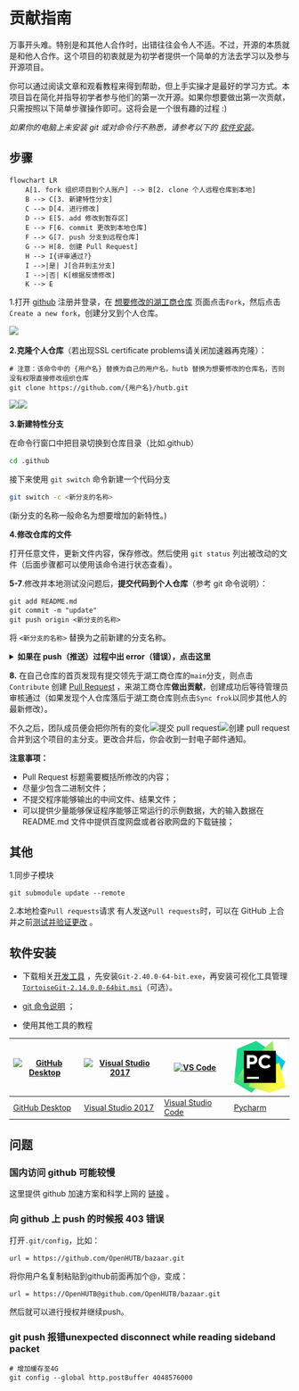 # 贡献指南

万事开头难。特别是和其他人合作时，出错往往会令人不适。不过，开源的本质就是和他人合作。这个项目的初衷就是为初学者提供一个简单的方法去学习以及参与开源项目。

你可以通过阅读文章和观看教程来得到帮助，但上手实操才是最好的学习方式。本项目旨在简化并指导初学者参与他们的第一次开源。如果你想要做出第一次贡献，只需按照以下简单步骤操作即可。这将会是一个很有趣的过程 :)

_如果你的电脑上未安装 git 或对命令行不熟悉，请参考以下的 [软件安装](#软件安装)。_


## 步骤

```mermaid
flowchart LR
    A[1. fork 组织项目到个人账户] --> B[2. clone 个人远程仓库到本地]
    B --> C[3. 新建特性分支]
    C --> D[4. 进行修改]
    D --> E[5. add 修改到暂存区]
    E --> F[6. commit 更改到本地仓库]
    F --> G[7. push 分支到远程仓库]
    G --> H[8. 创建 Pull Request]
    H --> I{评审通过?}
    I -->|是| J[合并到主分支]
    I -->|否| K[根据反馈修改]
    K --> E
```

1.打开 [github](https://github.com/signup) 注册并登录，在 [想要修改的湖工商仓库](https://github.com/OpenHUTB/hutb) 页面点击`Fork`，然后点击`Create a new fork`，创建分叉到个人仓库。

<img src="https://firstcontributions.github.io/assets/Readme/fork.png" width="310">

**2.克隆个人仓库**（若出现SSL certificate problems请关闭加速器再克隆）：
```shell
# 注意：该命令中的 {用户名} 替换为自己的用户名，hutb 替换为想要修改的仓库名，否则没有权限直接修改组织仓库
git clone https://github.com/{用户名}/hutb.git
```

<img src="https://firstcontributions.github.io/assets/Readme/clone.png" width="250"><img src="https://firstcontributions.github.io/assets/Readme/copy-to-clipboard.png" width="230">


**3.新建特性分支**

在命令行窗口中把目录切换到仓库目录（比如.github）

```bash
cd .github
```
接下来使用 `git switch` 命令新建一个代码分支
```bash
git switch -c <新分支的名称>
```

(新分支的名称一般命名为想要增加的新特性。)

**4.修改仓库的文件**

打开任意文件，更新文件内容，保存修改。然后使用 `git status` 列出被改动的文件（后面步骤都可以使用该命令进行状态查看）。


**5-7**.修改并本地测试没问题后，**提交代码到个人仓库**（参考 git 命令说明）：
```shell script
git add README.md
git commit -m "update"
git push origin <新分支的名称>
```
将 `<新分支的名称>` 替换为之前新建的分支名称。

<details>
<summary> <strong>如果在 push（推送）过程中出 error（错误），点击这里</strong> </summary>

- ### Authentication Error
     <pre>remote: Support for password authentication was removed on August 13, 2021. Please use a personal access token instead.
  remote: Please see https://github.blog/2020-12-15-token-authentication-requirements-for-git-operations/ for more information.
  fatal: Authentication failed for 'https://github.com/<your-username>/first-contributions.git/'</pre>
  去 [GitHub's tutorial](https://docs.github.com/en/authentication/connecting-to-github-with-ssh/adding-a-new-ssh-key-to-your-github-account) 学习如何生成新的 SSH 密匙以及配置。

</details>

**8.** 在自己仓库的首页发现有提交领先于湖工商仓库的`main`分支，则点击`Contribute` 创建 [Pull Request](https://zhuanlan.zhihu.com/p/153381521) ，来湖工商仓库**做出贡献**，创建成功后等待管理员审核通过（如果发现个人仓库落后于湖工商仓库则点击`Sync frok`以同步其他人的最新修改）。


<img style="float: right;" src="https://firstcontributions.github.io/assets/Readme/compare-and-pull.png" alt="创建 pull request" />

<img style="float: right;" src="https://firstcontributions.github.io/assets/Readme/submit-pull-request.png" alt="提交 pull request" />

不久之后，团队成员便会把你所有的变化合并到这个项目的主分支。更改合并后，你会收到一封电子邮件通知。


**注意事项：**
- Pull Request 标题需要概括所修改的内容；
- 尽量少包含二进制文件；
- 不提交程序能够输出的中间文件、结果文件；
- 可以提供少量能够保证程序能够正常运行的示例数据，大的输入数据在 README.md 文件中提供百度网盘或者谷歌网盘的下载链接；


## 其他

1.同步子模块
```
git submodule update --remote
```

2.本地检查`Pull requests`请求
有人发送`Pull requests`时，可以在 GitHub 上合并之前[测试并验证更改](https://docs.github.com/zh/pull-requests/collaborating-with-pull-requests/reviewing-changes-in-pull-requests/checking-out-pull-requests-locally) 。



## 软件安装

- 下载相关[开发工具](https://pan.baidu.com/s/1Is2-VR1z-tMYvmdinsVY_g?pwd=hutb) ，先安装`Git-2.40.0-64-bit.exe`，再安装可视化工具管理 [`TortoiseGit-2.14.0.0-64bit.msi`](https://blog.csdn.net/xwnxwn/article/details/108694863)（可选）。

- [git 命令说明](https://blog.csdn.net/weixin_45682261/article/details/124003706) ；


- 使用其他工具的教程

| <a href="../gui-tool-tutorials/github-desktop-tutorial.md"><img alt="GitHub Desktop" src="https://desktop.github.com/images/desktop-icon.svg" width="100"></a> | <a href="../gui-tool-tutorials/github-windows-vs2017-tutorial.md"><img alt="Visual Studio 2017" src="https://upload.wikimedia.org/wikipedia/commons/c/cd/Visual_Studio_2017_Logo.svg" width="100"></a> |  <a href="../gui-tool-tutorials/github-windows-vs-code-tutorial.md"><img alt="VS Code" src="https://upload.wikimedia.org/wikipedia/commons/1/1c/Visual_Studio_Code_1.35_icon.png" width=100></a> |  <a href="../gui-tool-tutorials/github-windows-intellij-tutorial.md"><img alt="IntelliJ IDEA" src="./fig/pycharm-icon.svg" width=100></a> |
| --- | --- | --- | --- |
| [GitHub Desktop](../gui-tool-tutorials/github-desktop-tutorial.md) | [Visual Studio 2017](../gui-tool-tutorials/github-windows-vs2017-tutorial.md) |  [Visual Studio Code](./doc/pycharm-tutorial.md) | [Pycharm](../gui-tool-tutorials/github-windows-intellij-tutorial.md) |


## 问题

### 国内访问 github 可能较慢

这里提供 github 加速方案和科学上网的 [链接](https://openhutb.github.io/doc/build_carla/#internet) 。

### 向 github 上 push 的时候报 403 错误

打开`.git/config`，比如：
```
url = https://github.com/OpenHUTB/bazaar.git
```
将你用户名复制粘贴到github前面再加个@，变成：
```
url = https://OpenHUTB@github.com/OpenHUTB/bazaar.git
```
然后就可以进行授权并继续push。

### git push 报错unexpected disconnect while reading sideband packet

```shell
# 增加缓存至4G
git config --global http.postBuffer 4048576000
```


